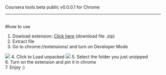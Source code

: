 Coursera tools beta public v0.0.0.1 for Chrome<br><hr><br>
#how to use <br>
1. Dowload extension: [Click here](https://github.com/ttthanhf/extension_coursera_tools_public/releases/download/Extension/extension_coursera_tools_public-main.zip) (download file .zip)
2. Extract file 
3. Go to chrome://extensions/ and turn on Developer Mode
<img src="https://user-images.githubusercontent.com/88179750/179171223-37fc539b-f38b-4e1a-8a72-81d7f84d2157.png">
4. Click to Load unpacked
<img src="https://user-images.githubusercontent.com/88179750/179171909-471c37a7-3067-40d5-aacc-86e75001eec8.png">
5. Select the folder you just unzipped <br>
6. Turn on the extension and pin it in chrome <br>
7. Enjoy :)
